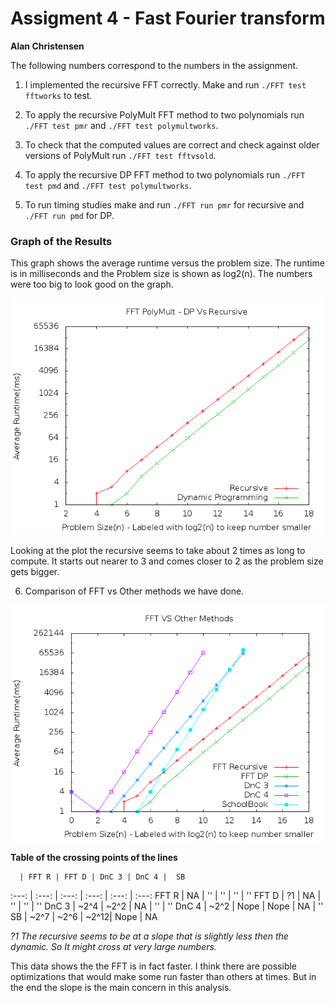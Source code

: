 Assigment 4 - Fast Fourier transform
=======================================

**Alan Christensen**

The following numbers correspond to the numbers in the assignment.

1. I implemented the recursive FFT correctly. Make and run `./FFT test fftworks` to test.

2. To apply the recursive PolyMult FFT method to two polynomials run `./FFT test pmr` and `./FFT test polymultworks`.

3. To check that the computed values are correct and check against older versions of PolyMult run `./FFT test fftvsold`.

4. To apply the recursive DP FFT method to two polynomials run `./FFT test pmd` and `./FFT test polymultworks`.

5. To run timing studies make and run `./FFT run pmr` for recursive and `./FFT run pmd` for DP.

### Graph of the Results

This graph shows the average runtime versus the problem size. The runtime is in milliseconds and the Problem size is shown as log2(n). The numbers were too big to look good on the graph.

![FFT results](FFT.png)

Looking at the plot the recursive seems to take about 2 times as long to compute. It starts out nearer to 3 and comes closer to 2 as the problem size gets bigger.

6) Comparison of FFT vs Other methods we have done.

![FFT Vs Other Methods](FFTvsOthers.png)

**Table of the crossing points of the lines**

      | FFT R | FFT D | DnC 3 | DnC 4 |  SB
:---: | :---: | :---: | :---: | :---: | :---:
FFT R |  NA   |  ''   | ''    | ''    |  ''
FFT D |  ?1   |  NA   | ''    | ''    |  ''
DnC 3 |  ~2^4 |  ~2^2 |  NA   | ''    |  ''
DnC 4 |  ~2^2 |  Nope |  Nope |  NA   |  ''
 SB   |  ~2^7 |  ~2^6 |  ~2^12| Nope  |  NA

*?1 The recursive seems to be at a slope that is slightly less then the dynamic. So It might cross at very large numbers.*

This data shows the the FFT is in fact faster. I think there are possible optimizations that would make some run faster than others at times. But in the end the slope is the main concern in this analysis.
